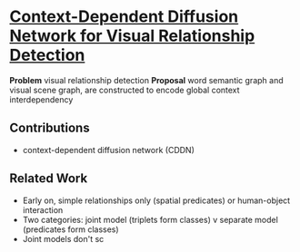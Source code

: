# [Context-Dependent Diffusion Network for Visual Relationship Detection](https://arxiv.org/abs/1809.06213)

**Problem** visual relationship detection
**Proposal** word semantic graph and visual scene graph, are constructed to encode global context interdependency

## Contributions
- context-dependent diffusion network (CDDN)
## Related Work
- Early on, simple relationships only (spatial predicates) or human-object interaction
- Two categories: joint model (triplets form classes) v separate model (predicates form classes)
- Joint models don't sc
<!--stackedit_data:
eyJoaXN0b3J5IjpbLTc1NjU5NzA2NSwxMjU2OTU2MTk0LC0xND
kzMDg3NjA5XX0=
-->